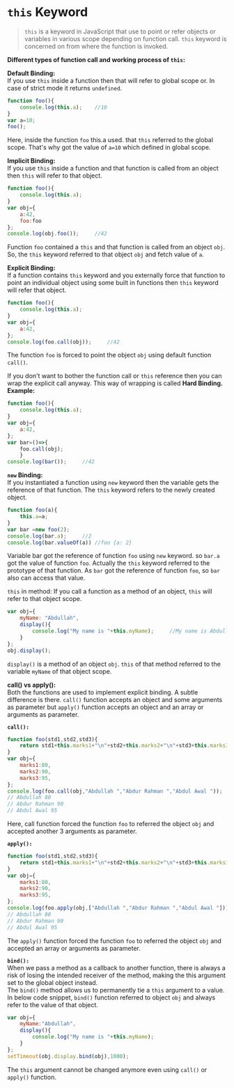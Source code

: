 # `this` Keyword
>`this` is a keyword in JavaScript that use to point or refer objects or variables in various scope depending on function call. `this` keyword is concerned on from where the function is invoked.

**Different types of function call and working process of `this`:** 

**Default Binding:**   
If you use `this` inside a function then that will refer to global scope or. In case of strict mode it returns `undefined`.
```js
function foo(){
    console.log(this.a);    //10
}
var a=10;
foo();
```
Here, inside the function `foo` this.a used. that `this` referred to the global scope. That's why got the value of `a=10` which defined in global scope.

**Implicit Binding:**  
If you use `this` inside a function and that function is called from an object then `this` will refer to that object.
```js
function foo(){
    console.log(this.a);
}
var obj={
    a:42,
    foo:foo
};
console.log(obj.foo());     //42
```
Function `foo` contained a `this` and that function is called from an object `obj`. So, the `this` keyword referred to that object `obj` and fetch value of `a`.

**Explicit Binding:**  
If a function contains `this` keyword and you externally force that function to point an individual object using some built in functions then `this` keyword will refer that object.
```js
function foo(){
    console.log(this.a);
}
var obj={
    a:42,
};
console.log(foo.call(obj));     //42
```
The function `foo` is forced to point the object `obj` using default function `call()`.

If you don't want to bother the function call or `this` reference then you can wrap the explicit call anyway. This way of wrapping is called **Hard Binding.**  
**Example:**
```js
function foo(){
    console.log(this.a);
}
var obj={
    a:42,
};
var bar=()=>{
    foo.call(obj);
    }
console.log(bar());     //42

```

**`new` Binding:**  
If you instantiated a function using `new` keyword then the variable gets the reference of that function. The `this` keyword refers to the newly created object.
```js
function foo(a){
    this.a=a;
}
var bar =new foo(2);
console.log(bar.a);     //2
console.log(bar.valueOf(a)) //foo {a: 2} 
```
Variable bar got the reference of function `foo` using `new` keyword. so `bar.a` got the value of function `foo`. Actually the `this` keyword referred to the prototype of that function. As `bar` got the reference of function `foo`, so `bar` also can access that value.

`this` in method:
If you call a function as a method of an object, `this` will refer to that object scope.
```js
var obj={
    myName: "Abdullah",
    display(){
        console.log("My name is "+this.myName);     //My name is Abdullah
    }
};
obj.display();
```
`display()` is a method of an object `obj`. `this` of that method referred to the variable `myName` of that object scope.

**call() vs apply():**  
Both the functions are used to implement explicit binding. A subtle difference is there. `call()` function accepts an object and some arguments as parameter but `apply()` function accepts an object and an array or arguments as parameter.

**`call():`**
```js
function foo(std1,std2,std3){
    return std1+this.marks1+"\n"+std2+this.marks2+"\n"+std3+this.marks3;
}
var obj={
    marks1:80,
    marks2:90,
    marks3:95,
};
console.log(foo.call(obj,"Abdullah ","Abdur Rahman ","Abdul Awal "));
// Abdullah 80
// Abdur Rahman 90
// Abdul Awal 95
```
Here, call function forced the function `foo` to referred the object `obj` and accepted another 3 arguments as parameter.

**`apply():`**
```js
function foo(std1,std2,std3){
    return std1+this.marks1+"\n"+std2+this.marks2+"\n"+std3+this.marks3;
}
var obj={
    marks1:80,
    marks2:90,
    marks3:95,
};
console.log(foo.apply(obj,["Abdullah ","Abdur Rahman ","Abdul Awal "]));
// Abdullah 80
// Abdur Rahman 90
// Abdul Awal 95
```
The `apply()` function forced the function `foo` to referred the object `obj` and accepted an array or arguments as parameter.

**`bind():`**  
When we pass a method as a callback to another function, there is always a risk of losing the intended receiver of the method, making the this argument set to the global object instead.  
The `bind()` method allows us to permanently tie a `this` argument to a value. In below code snippet, `bind()` function referred to object `obj` and always refer to the value of that object.
```js
var obj={
    myName:"Abdullah",
    display(){
        console.log("My name is "+this.myName);
    }
};
setTimeout(obj.display.bind(obj),1000);
```
The `this` argument cannot be changed anymore even using `call()` or `apply()` function.
